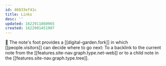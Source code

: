 ```yaml
---
id: 46833ef41c
title: Links
desc: ''
updated: 1622911860965
created: 1622901451907
---
```


🚏 The note's foot provides a [[digital-garden.fork]] in which [[people.visitors]] can decide where to go next: To a backlink to the current note from the [[features.site-nav.graph.type.net-web]] or to a child note in the [[features.site-nav.graph.type.tree]].

